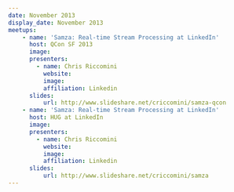 ```yaml
---
date: November 2013
display_date: November 2013
meetups:
    - name: 'Samza: Real-time Stream Processing at LinkedIn'
      host: QCon SF 2013
      image: 
      presenters:
        - name: Chris Riccomini
          website: 
          image:
          affiliation: Linkedin
      slides:
          url: http://www.slideshare.net/criccomini/samza-qcon
    - name: 'Samza: Real-time Stream Processing at LinkedIn'
      host: HUG at LinkedIn
      image: 
      presenters:
        - name: Chris Riccomini
          website: 
          image:
          affiliation: Linkedin
      slides:
          url: http://www.slideshare.net/criccomini/samza
---
```

<!--
   Licensed to the Apache Software Foundation (ASF) under one or more
   contributor license agreements.  See the NOTICE file distributed with
   this work for additional information regarding copyright ownership.
   The ASF licenses this file to You under the Apache License, Version 2.0
   (the "License"); you may not use this file except in compliance with
   the License.  You may obtain a copy of the License at

       http://www.apache.org/licenses/LICENSE-2.0

   Unless required by applicable law or agreed to in writing, software
   distributed under the License is distributed on an "AS IS" BASIS,
   WITHOUT WARRANTIES OR CONDITIONS OF ANY KIND, either express or implied.
   See the License for the specific language governing permissions and
   limitations under the License.
-->